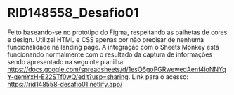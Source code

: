 # RID148558_Desafio01

Feito baseando-se no prototipo do Figma, respeitando as palhetas de cores e design.
Utilizei HTML e CSS apenas por não precisar de nenhuma funcionalidade na landing page.
A integração com o Sheets Monkey está funcionando normalmente com o resultado da captura de informações sendo apresentado na seguinte planilha: https://docs.google.com/spreadsheets/d/1esO6goPGRwewedAenf4ioNNYqY-qemYxH-E22STf0wQ/edit?usp=sharing.
Link para o acesso: https://rid148558-desafio01.netlify.app/